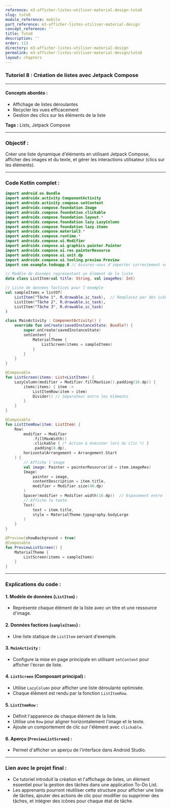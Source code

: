 ```yaml
---
reference: m3-afficher-listes-utiliser-material-design-tuto8
slug: tuto8
module_reference: mobile
part_reference: m3-afficher-listes-utiliser-material-design
concept_reference: ''
title: Tuto8
description: ''
order: 113
directory: m3-afficher-listes-utiliser-material-design
permalink: m3-afficher-listes-utiliser-material-design/tuto8
layout: chapters
---
```


### **Tutoriel 8 : Création de listes avec Jetpack Compose**

---

#### **Concepts abordés :**  
- Affichage de listes déroulantes  
- Recycler les vues efficacement  
- Gestion des clics sur les éléments de la liste  

**Tags :** Lists, Jetpack Compose  

---

### **Objectif :**  
Créer une liste dynamique d'éléments en utilisant Jetpack Compose, afficher des images et du texte, et gérer les interactions utilisateur (clics sur les éléments).

---

### **Code Kotlin complet :**  

```kotlin
import android.os.Bundle
import androidx.activity.ComponentActivity
import androidx.activity.compose.setContent
import androidx.compose.foundation.Image
import androidx.compose.foundation.clickable
import androidx.compose.foundation.layout.*
import androidx.compose.foundation.lazy.LazyColumn
import androidx.compose.foundation.lazy.items
import androidx.compose.material3.*
import androidx.compose.runtime.*
import androidx.compose.ui.Modifier
import androidx.compose.ui.graphics.painter.Painter
import androidx.compose.ui.res.painterResource
import androidx.compose.ui.unit.dp
import androidx.compose.ui.tooling.preview.Preview
import com.example.todoapp.R // Assurez-vous d'importer correctement votre package

// Modèle de données représentant un élément de la liste
data class ListItem(val title: String, val imageRes: Int)

// Liste de données factices pour l'exemple
val sampleItems = listOf(
    ListItem("Tâche 1", R.drawable.ic_task),  // Remplacez par des icônes appropriées
    ListItem("Tâche 2", R.drawable.ic_task),
    ListItem("Tâche 3", R.drawable.ic_task)
)

class MainActivity : ComponentActivity() {
    override fun onCreate(savedInstanceState: Bundle?) {
        super.onCreate(savedInstanceState)
        setContent {
            MaterialTheme {
                ListScreen(items = sampleItems)
            }
        }
    }
}

@Composable
fun ListScreen(items: List<ListItem>) {
    LazyColumn(modifier = Modifier.fillMaxSize().padding(16.dp)) {
        items(items) { item ->
            ListItemRow(item = item)
            Divider() // Séparateur entre les éléments
        }
    }
}

@Composable
fun ListItemRow(item: ListItem) {
    Row(
        modifier = Modifier
            .fillMaxWidth()
            .clickable { /* Action à exécuter lors du clic */ }
            .padding(8.dp),
        horizontalArrangement = Arrangement.Start
    ) {
        // Affiche l'image
        val image: Painter = painterResource(id = item.imageRes)
        Image(
            painter = image,
            contentDescription = item.title,
            modifier = Modifier.size(40.dp)
        )
        Spacer(modifier = Modifier.width(16.dp))  // Espacement entre l'image et le texte
        // Affiche le texte
        Text(
            text = item.title,
            style = MaterialTheme.typography.bodyLarge
        )
    }
}

@Preview(showBackground = true)
@Composable
fun PreviewListScreen() {
    MaterialTheme {
        ListScreen(items = sampleItems)
    }
}
```

---

### **Explications du code :**

#### **1. Modèle de données (`ListItem`)** :
- Représente chaque élément de la liste avec un titre et une ressource d'image.
  
#### **2. Données factices (`sampleItems`)** :
- Une liste statique de `ListItem` servant d'exemple.

#### **3. `MainActivity`** :
- Configure la mise en page principale en utilisant `setContent` pour afficher l'écran de liste.

#### **4. `ListScreen` (Composant principal)** :
- Utilise `LazyColumn` pour afficher une liste déroulante optimisée.
- Chaque élément est rendu par la fonction `ListItemRow`.

#### **5. `ListItemRow`** :
- Définit l'apparence de chaque élément de la liste.
- Utilise une `Row` pour aligner horizontalement l'image et le texte.
- Ajoute un comportement de clic sur l'élément avec `clickable`.

#### **6. Aperçu (`PreviewListScreen`)** :
- Permet d'afficher un aperçu de l'interface dans Android Studio.

---

### **Lien avec le projet final :**  
- Ce tutoriel introduit la création et l'affichage de listes, un élément essentiel pour la gestion des tâches dans une application To-Do List.
- Les apprenants pourront réutiliser cette structure pour afficher une liste de tâches, ajouter des actions de clic pour modifier ou supprimer des tâches, et intégrer des icônes pour chaque état de tâche.

